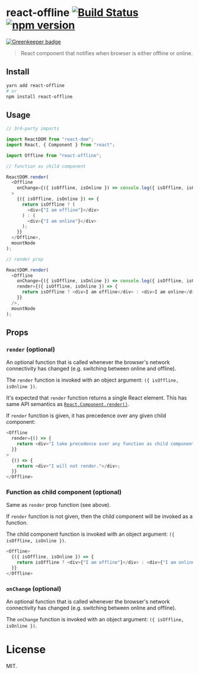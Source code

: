 # react-offline [![Build Status](https://travis-ci.org/dashed/react-offline.svg)](https://travis-ci.org/dashed/react-offline) [![npm version](https://img.shields.io/npm/v/react-offline.svg?style=flat)](https://www.npmjs.com/package/react-offline)

[![Greenkeeper badge](https://badges.greenkeeper.io/dashed/react-offline.svg)](https://greenkeeper.io/)

> React component that notifies when browser is either offline or online.

## Install

```sh
yarn add react-offline
# or
npm install react-offline
```

## Usage

```js
// 3rd-party imports

import ReactDOM from "react-dom";
import React, { Component } from "react";

import Offline from "react-offline";

// function as child component

ReactDOM.render(
  <Offline
    onChange={({ isOffline, isOnline }) => console.log({ isOffline, isOnline })}
  >
    {({ isOffline, isOnline }) => {
      return isOffline ? (
        <div>{"I am offline"}</div>
      ) : (
        <div>{"I am online"}</div>
      );
    }}
  </Offline>,
  mountNode
);

// render prop

ReactDOM.render(
  <Offline
    onChange={({ isOffline, isOnline }) => console.log({ isOffline, isOnline })}
    render={({ isOffline, isOnline }) => {
      return isOffline ? <div>I am offline</div> : <div>I am online</div>;
    }}
  />,
  mountNode
);
```

## Props

### `render` (optional)

An optional function that is called whenever the browser's network connectivity has changed (e.g. switching between online and offline).

The `render` function is invoked with an object argument: `({ isOffline, isOnline })`.

It's expected that `render` function returns a single React element.
This has same API semantics as [`React.Component.render()`](https://facebook.github.io/react/docs/react-component.html#render).

If `render` function is given, it has precedence over any given child component:

```js
<Offline
  render={() => {
    return <div>"I take precedence over any function as child component."</div>;
  }}
>
  {() => {
    return <div>"I will not render."</div>;
  }}
</Offline>
```

### Function as child component (optional)

Same as `render` prop function (see above).

If `render` function is not given, then the child component will be invoked as a function.

The child component function is invoked with an object argument: `({ isOffline, isOnline })`.

```js
<Offline>
  {({ isOffline, isOnline }) => {
    return isOffline ? <div>{"I am offline"}</div> : <div>{"I am online"}</div>;
  }}
</Offline>
```

### `onChange` (optional)

An optional function that is called whenever the browser's network connectivity has changed (e.g. switching between online and offline).

The `onChange` function is invoked with an object argument: `({ isOffline, isOnline })`.

# License

MIT.
